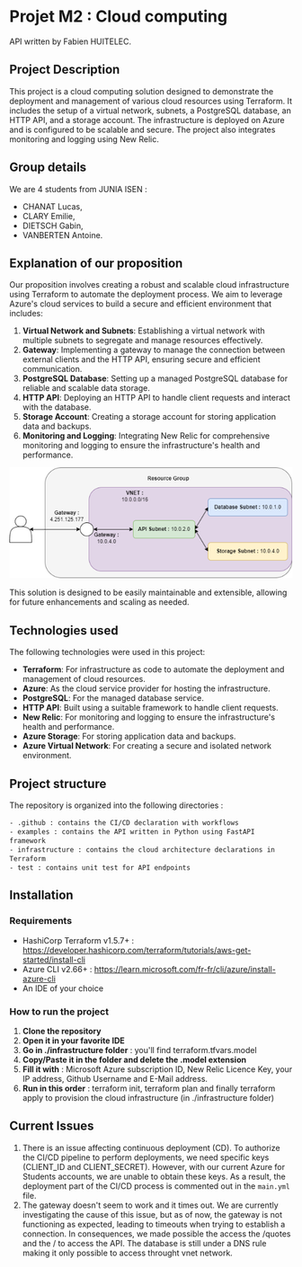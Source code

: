 # Projet M2 : Cloud computing

API written by Fabien HUITELEC.

## Project Description

This project is a cloud computing solution designed to demonstrate the deployment and management of various cloud resources using Terraform. It includes the setup of a virtual network, subnets, a PostgreSQL database, an HTTP API, and a storage account. The infrastructure is deployed on Azure and is configured to be scalable and secure. The project also integrates monitoring and logging using New Relic.

## Group details

We are 4 students from JUNIA ISEN :
- CHANAT Lucas,
- CLARY Emilie,
- DIETSCH Gabin,
- VANBERTEN Antoine.

## Explanation of our proposition

Our proposition involves creating a robust and scalable cloud infrastructure using Terraform to automate the deployment process. We aim to leverage Azure's cloud services to build a secure and efficient environment that includes:

1. **Virtual Network and Subnets**: Establishing a virtual network with multiple subnets to segregate and manage resources effectively.
2. **Gateway**: Implementing a gateway to manage the connection between external clients and the HTTP API, ensuring secure and efficient communication.
3. **PostgreSQL Database**: Setting up a managed PostgreSQL database for reliable and scalable data storage.
4. **HTTP API**: Deploying an HTTP API to handle client requests and interact with the database.
5. **Storage Account**: Creating a storage account for storing application data and backups.
6. **Monitoring and Logging**: Integrating New Relic for comprehensive monitoring and logging to ensure the infrastructure's health and performance.

![Architecture of our project](/images/project.png)

This solution is designed to be easily maintainable and extensible, allowing for future enhancements and scaling as needed.

## Technologies used

The following technologies were used in this project:

- **Terraform**: For infrastructure as code to automate the deployment and management of cloud resources.
- **Azure**: As the cloud service provider for hosting the infrastructure.
- **PostgreSQL**: For the managed database service.
- **HTTP API**: Built using a suitable framework to handle client requests.
- **New Relic**: For monitoring and logging to ensure the infrastructure's health and performance.
- **Azure Storage**: For storing application data and backups.
- **Azure Virtual Network**: For creating a secure and isolated network environment.

## Project structure

The repository is organized into the following directories :

    - .github : contains the CI/CD declaration with workflows
    - examples : contains the API written in Python using FastAPI framework
    - infrastructure : contains the cloud architecture declarations in Terraform
    - test : contains unit test for API endpoints

## Installation

### Requirements

- HashiCorp Terraform v1.5.7+ : https://developer.hashicorp.com/terraform/tutorials/aws-get-started/install-cli
- Azure CLI v2.66+ : https://learn.microsoft.com/fr-fr/cli/azure/install-azure-cli
- An IDE of your choice

### How to run the project

1. **Clone the repository**
2. **Open it in your favorite IDE**
3. **Go in ./infrastructure folder** : you'll find terraform.tfvars.model
4. **Copy/Paste it in the folder and delete the .model extension**
5. **Fill it with** : Microsoft Azure subscription ID, New Relic Licence Key, your IP address, Github Username and E-Mail address.
6. **Run in this order** : terraform init, terraform plan and finally terraform apply to provision the cloud infrastructure (in ./infrastructure folder)

## Current Issues

1. There is an issue affecting continuous deployment (CD). To authorize the CI/CD pipeline to perform deployments, we need specific keys (CLIENT_ID and CLIENT_SECRET). However, with our current Azure for Students accounts, we are unable to obtain these keys. As a result, the deployment part of the CI/CD process is commented out in the `main.yml` file.
2. The gateway doesn't seem to work and it times out. We are currently investigating the cause of this issue, but as of now, the gateway is not functioning as expected, leading to timeouts when trying to establish a connection. In consequences, we made possible the access the /quotes and the / to access the API. The database is still under a DNS rule making it only possible to access throught vnet network. 